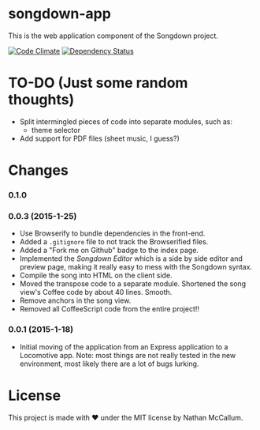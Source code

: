 # songdown-app

This is the web application component of the Songdown project.

[![Code Climate](https://codeclimate.com/github/1vasari/songdown-app/badges/gpa.svg)](https://codeclimate.com/github/1vasari/songdown-app)
[![Dependency Status](https://david-dm.org/1vasari/songdown-app.svg?style=flat-square)](https://david-dm.org/1vasari/songdown-app)

# TO-DO (Just some random thoughts)
- Split intermingled pieces of code into separate modules, such as:
  - theme selector
- Add support for PDF files (sheet music, I guess?)

# Changes

### 0.1.0

### 0.0.3 (2015-1-25)
- Use Browserify to bundle dependencies in the front-end.
- Added a `.gitignore` file to not track the Browserified files.
- Added a "Fork me on Github" badge to the index page.
- Implemented the *Songdown Editor* which is a side by side editor and preview page, making it really easy to mess with the Songdown syntax.
- Compile the song into HTML on the client side.
- Moved the transpose code to a separate module. Shortened the song view's Coffee code by about 40 lines. Smooth.
- Remove anchors in the song view.
- Removed all CoffeeScript code from the entire project!!

### 0.0.1 (2015-1-18)
- Initial moving of the application from an Express application to a Locomotive app. Note: most things are not really tested in the new environment, most likely there are a lot of bugs lurking.

# License

This project is made with :heart: under the MIT license by Nathan McCallum.
